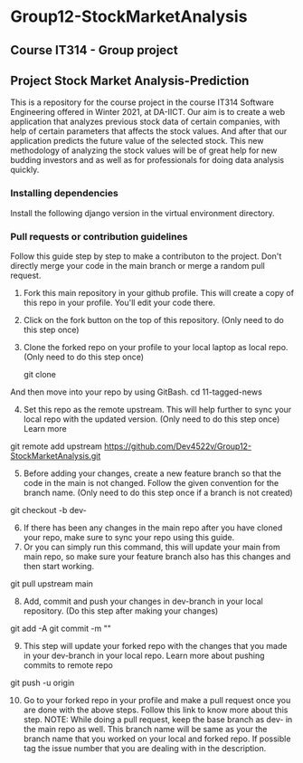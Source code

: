 # Group12-StockMarketAnalysis

## Course IT314 - Group project

## Project Stock Market Analysis-Prediction

This is a repository for the course project in the course IT314 Software Engineering offered in Winter 2021, at DA-IICT. 
Our aim is to create a web application that analyzes previous stock data of certain companies, with help of certain parameters that affects the stock values. 
And after that our application predicts the future value of the selected stock. This new methodology of analyzing the stock values will be of great help for 
new budding investors and as well as for professionals for doing data analysis quickly. 

### Installing dependencies

Install the following django version in the virtual environment directory.
<to be added>

### Pull requests or contribution guidelines

Follow this guide step by step to make a contributon to the project. Don't directly merge your code in the main branch or merge a random pull request.

1. Fork this main repository in your github profile. This will create a copy of this repo in your profile. You'll edit your code there. 
2. Click on the fork button on the top of this repository. (Only need to do this step once)
3. Clone the forked repo on your profile to your local laptop as local repo. (Only need to do this step once)

   git clone <url of your forked repo>

And then move into your repo by using GitBash.
cd 11-tagged-news

4. Set this repo as the remote upstream. This will help further to sync your local repo with the updated version. (Only need to do this step once) Learn more

git remote add upstream https://github.com/Dev4522v/Group12-StockMarketAnalysis.git

5. Before adding your changes, create a new feature branch so that the code in the main is not changed. Follow the given convention for the branch name. 
    (Only need to do this step once if a branch is not created)

git checkout -b dev-<YOUR NAME>

6. If there has been any changes in the main repo after you have cloned your repo, make sure to sync your repo using this guide. 
7. Or you can simply run this command, this will update your main from main repo, so make sure your feature branch also has this changes and then start working.

git pull upstream main

8. Add, commit and push your changes in dev-branch in your local repository. (Do this step after making your changes)

git add -A
git commit -m "<COMMIT MESSAGE>"

9. This step will update your forked repo with the changes that you made in your dev-branch in your local repo. Learn more about pushing commits to remote repo

git push -u origin <BRANCH NAME>

10. Go to your forked repo in your profile and make a pull request once you are done with the above steps. Follow this link to know more about this step. 
    NOTE: While doing a pull request, keep the base branch as dev- in the main repo as well. This branch name will be same as your the branch name that 
    you worked on your local and forked repo. If possible tag the issue number that you are dealing with in the description.


  
 
